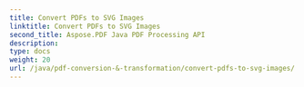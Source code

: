 ```yaml
---
title: Convert PDFs to SVG Images
linktitle: Convert PDFs to SVG Images
second_title: Aspose.PDF Java PDF Processing API
description: 
type: docs
weight: 20
url: /java/pdf-conversion-&-transformation/convert-pdfs-to-svg-images/
---
```

